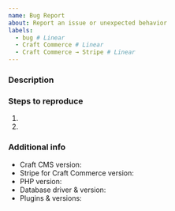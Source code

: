 ```yaml
---
name: Bug Report
about: Report an issue or unexpected behavior
labels:
  - bug # Linear
  - Craft Commerce # Linear
  - Craft Commerce → Stripe # Linear
---
```


### Description



### Steps to reproduce

1.
2.

### Additional info

- Craft CMS version:
- Stripe for Craft Commerce version:
- PHP version:
- Database driver & version:
- Plugins & versions:
